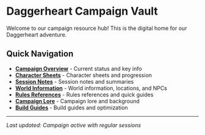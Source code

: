 # Daggerheart Campaign Vault

Welcome to our campaign resource hub! This is the digital home for our Daggerheart adventure.

## Quick Navigation

- **[Campaign Overview](00-CAMPAIGN/campaign-overview)** - Current status and key info
- **[Character Sheets](01-CHARACTERS/)** - Character sheets and progression
- **[Session Notes](02-SESSIONS/)** - Session notes and summaries
- **[World Information](03-WORLD/)** - World information, locations, and NPCs
- **[Rules References](04-RESOURCES/)** - Rules references and quick guides
- **[Campaign Lore](05-LORE/)** - Campaign lore and background
- **[Build Guides](06-RULES-MASTERY/)** - Build guides and optimization

---

*Last updated: Campaign active with regular sessions*
